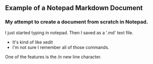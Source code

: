 ## Example of a Notepad Markdown Document

### My attempt to create a document from scratch in Notepad. 

I just started typing in notepad. Then I saved as a '.md' text file.

* It's kind of like xedit
* I'm not sure I remember all of those commands.

One of the features is the /n new line character.
